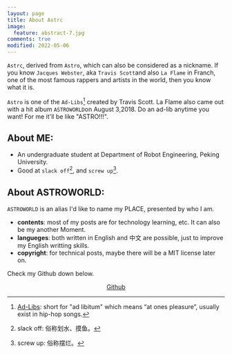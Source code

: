 ```yaml
---
layout: page
title: About Astrc
image:
  feature: abstract-7.jpg
comments: true
modified: 2022-05-06
---
```


`Astrc`, derived from `Astro`, which can also be considered as a nickname. If you know `Jacques Webster`, aka `Travis Scott`and also `La Flame` in Franch, one of the most famous rappers and artists in the world, then you know what it is.

`Astro` is one of the `Ad-Libs`[^1] created by Travis Scott. La Flame also came out with a hit album `ASTROWORLD`on August 3,2018.
Do an ad-lib anytime you want! For me it'll be like "ASTRO!!!".


## About ME:

* An undergraduate student at Department of Robot Engineering, Peking University.
* Good at `slack off`[^2], and `screw up`[^3].

## About ASTROWORLD:  

`ASTROWORLD` is an alias I'd like to name my PLACE, presented by who I am.  
* **contents**: most of my posts are for technology learning, etc. It can also be my another Moment.  
* **langueges**: both written in English and 中文 are possible, just to improve my English writting skills.  
* **copyright**: for technical posts, maybe there will be a MIT license later on.

Check my Github down below.
<center><div markdown="0"><a href="https://github.com/lucameng/" class="btn btn-success">Github</a></div></center>





[^1]: [Ad-Libs](https://rhymemakers.com/rap-ad-libs/): short for "ad libitum" which means “at ones pleasure”, usually exist in hip-hop songs.  
[^2]: slack off: 俗称划水、摸鱼。  
[^3]: screw up: 俗称摆烂。